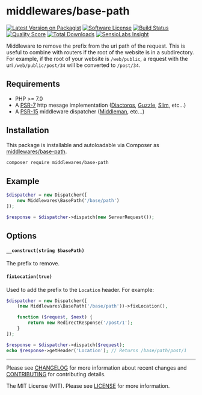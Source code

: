 # middlewares/base-path

[![Latest Version on Packagist][ico-version]][link-packagist]
[![Software License][ico-license]](LICENSE)
[![Build Status][ico-travis]][link-travis]
[![Quality Score][ico-scrutinizer]][link-scrutinizer]
[![Total Downloads][ico-downloads]][link-downloads]
[![SensioLabs Insight][ico-sensiolabs]][link-sensiolabs]

Middleware to remove the prefix from the uri path of the request. This is useful to combine with routers if the root of the website is in a subdirectory. For example, if the root of your website is `/web/public`, a request with the uri `/web/public/post/34` will be converted to `/post/34`.

## Requirements

* PHP >= 7.0
* A [PSR-7](https://packagist.org/providers/psr/http-message-implementation) http mesage implementation ([Diactoros](https://github.com/zendframework/zend-diactoros), [Guzzle](https://github.com/guzzle/psr7), [Slim](https://github.com/slimphp/Slim), etc...)
* A [PSR-15](https://github.com/http-interop/http-middleware) middleware dispatcher ([Middleman](https://github.com/mindplay-dk/middleman), etc...)

## Installation

This package is installable and autoloadable via Composer as [middlewares/base-path](https://packagist.org/packages/middlewares/base-path).

```sh
composer require middlewares/base-path
```

## Example

```php
$dispatcher = new Dispatcher([
	new Middlewares\BasePath('/base/path')
]);

$response = $dispatcher->dispatch(new ServerRequest());
```

## Options

#### `__construct(string $basePath)`

The prefix to remove.

#### `fixLocation(true)`

Used to add the prefix to the `Location` header. For example:

```php
$dispatcher = new Dispatcher([
    (new Middlewares\BasePath('/base/path'))->fixLocation(),

    function ($request, $next) {
        return new RedirectResponse('/post/1');
    }
]);

$response = $dispatcher->dispatch($request);
echo $response->getHeader('Location'); // Returns /base/path/post/1
```

---

Please see [CHANGELOG](CHANGELOG.md) for more information about recent changes and [CONTRIBUTING](CONTRIBUTING.md) for contributing details.

The MIT License (MIT). Please see [LICENSE](LICENSE) for more information.

[ico-version]: https://img.shields.io/packagist/v/middlewares/base-path.svg?style=flat-square
[ico-license]: https://img.shields.io/badge/license-MIT-brightgreen.svg?style=flat-square
[ico-travis]: https://img.shields.io/travis/middlewares/base-path/master.svg?style=flat-square
[ico-scrutinizer]: https://img.shields.io/scrutinizer/g/middlewares/base-path.svg?style=flat-square
[ico-downloads]: https://img.shields.io/packagist/dt/middlewares/base-path.svg?style=flat-square
[ico-sensiolabs]: https://img.shields.io/sensiolabs/i/9b31bebd-c76f-422f-9e6f-1785aa4e4386.svg?style=flat-square

[link-packagist]: https://packagist.org/packages/middlewares/base-path
[link-travis]: https://travis-ci.org/middlewares/base-path
[link-scrutinizer]: https://scrutinizer-ci.com/g/middlewares/base-path
[link-downloads]: https://packagist.org/packages/middlewares/base-path
[link-sensiolabs]: https://insight.sensiolabs.com/projects/9b31bebd-c76f-422f-9e6f-1785aa4e4386
